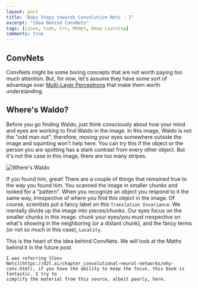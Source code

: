 ```yaml
---
layout: post
title: "Baby Steps towards Convolution Nets - I"
excerpt: "Idea Behind ConvNets"
tags: [Linux, Code, C++, MXNet, Deep Learning]
comments: true
---
```

## ConvNets
ConvNets might be some boring concepts that are not worth paying too much
attention. But, for now, let's assume they have some sort of advantage over
[Multi-Layer
Perceptrons](http://www.mycpu.org/debugging-deep-learning-flamegraph/) that make
them worth understanding.

## Where's Waldo?
Before you go finding Waldo, just think consciously about how your mind and eyes
are working to find Waldo in the image. In this image, Waldo is not the "odd man
out", therefore, moving your eyes somewhere outside the image and squinting
won't help here. You can try this if the object or the person you are spotting
has a stark contrast from every other object. But it's not the case in this
image, there are too many stripes.

![Where's Waldo](https://d2l.ai/_images/where-wally-walker-books.jpg)

If you found him, great! There are a couple of things that remained true to the
way you found him. You scanned the image in smaller chunks and looked for a
"pattern". When you recognize an object you respond to it the same way,
irrespective of where you find this object in the image. Of course, scientists
put a fancy label on this ``Translation Invariance``. We mentally divide up the
image into pieces/chunks. Our eyes focus on the smaller chunks in this
image. chunk your eyes/you must rrespective on what's showing in the neighboring
(or a distant chunk), and the fancy terms (or not so much in this case),
``Locality``.

This is the heart of the idea behind ConvNets. We will look at the Maths behind
it in the future post.

```
I was referring [Conv
Nets](https://d2l.ai/chapter_convolutional-neural-networks/why-conv.html), if you have the ability to keep the focus, this book is fantastic. I try to
simplify the material from this source, albeit poorly, here.
```
